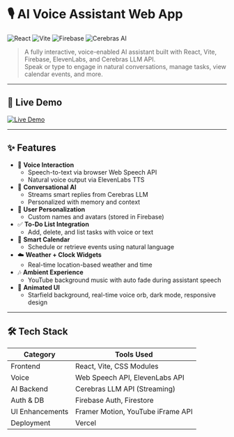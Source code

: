 
# 🎙️ AI Voice Assistant Web App

![React](https://img.shields.io/badge/React-20232A?style=for-the-badge&logo=react&logoColor=61DAFB)
![Vite](https://img.shields.io/badge/Vite-646CFF?style=for-the-badge&logo=vite&logoColor=white)
![Firebase](https://img.shields.io/badge/Firebase-FFCA28?style=for-the-badge&logo=firebase&logoColor=black)
![Cerebras AI](https://img.shields.io/badge/Cerebras_LLM-AI-orange?style=for-the-badge)

> A fully interactive, voice-enabled AI assistant built with React, Vite, Firebase, ElevenLabs, and Cerebras LLM API.  
> Speak or type to engage in natural conversations, manage tasks, view calendar events, and more.

---

## 🚀 Live Demo

[![Live Demo](https://img.shields.io/badge/🔗%20Launch%20Live%20App-%20Click%20Here-0f52ba?style=for-the-badge)](https://personal-assistant-sage.vercel.app/)

---

## ✨ Features

- 🎤 **Voice Interaction**
  - Speech-to-text via browser Web Speech API
  - Natural voice output via ElevenLabs TTS
- 💬 **Conversational AI**
  - Streams smart replies from Cerebras LLM
  - Personalized with memory and context
- 👥 **User Personalization**
  - Custom names and avatars (stored in Firebase)
- ✅ **To-Do List Integration**
  - Add, delete, and list tasks with voice or text
- 📅 **Smart Calendar**
  - Schedule or retrieve events using natural language
- ☁️ **Weather + Clock Widgets**
  - Real-time location-based weather and time
- 🎶 **Ambient Experience**
  - YouTube background music with auto fade during assistant speech
- 🌌 **Animated UI**
  - Starfield background, real-time voice orb, dark mode, responsive design

---

## 🛠️ Tech Stack

| Category      | Tools Used                        |
| ------------- | --------------------------------- |
| Frontend      | React, Vite, CSS Modules          |
| Voice         | Web Speech API, ElevenLabs API    |
| AI Backend    | Cerebras LLM API (Streaming)      |
| Auth & DB     | Firebase Auth, Firestore          |
| UI Enhancements | Framer Motion, YouTube iFrame API |
| Deployment    | Vercel                            |
